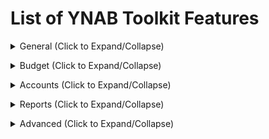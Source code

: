 <!-- THIS FILE IS GENERATED THERE IS NO NEED TO ADD YOUR FEATURE TO THIS LIST -->
# List of YNAB Toolkit Features

<details><summary>General (Click to Expand/Collapse)</summary>

## Account Name Height
Makes the account names smaller so that you can see more of the account names and fit more on the screen.

## Allow Resizing of Side Menu
Allows the Side Menu on the left to be resized. Resizing also allows longer account names to show up completely.

## Better scrollbars
Provides smaller and cleaner scrollbars across the application.

## Budget Quick Switch
Adds the list of budgets to the Open Budget dropdown so you don't have to navigate to the 'Open Budget' page to switch budgets.

## Collapsable Side Menu
Adds a button that can collapse the menu on the left so you can see more of your accounts or budget data.

## Colour Blind Mode
Changes colours like red, yellow and green in the interface to colours and shapes that are more easily distinguishable by colourblind people.

## Hide Account Balances
Allows you to hide account type totals and/or account balances.

## Hide Edit Account Button
Allows you to hide the edit account button to help prevent accidentally clicking on it.

## Hide Help (?) Button
This feature hides the blue help (?) button in the bottom right corner of the screen. View the account-options popup (click your e-mail in the bottom left) to show or hide the help button.

## Hide Referral Banner
YNAB shows a "Share YNAB, Get YNAB free" banner. If you'd rather not see this banner, you can turn this feature on to hide it.

## Interface Font
Select a font from the Google Fonts library.

## Localization of YNAB
Localization of interface.

## Navigation Tabs Height
Makes the navigation tabs (Budget, Reports, etc) smaller, and with less padding, so that you can see more of the sidebar on the screen.

## Printing Improvements
Changes print styles so budget and account sections can be easily printed. Due to the number of columns, the account section should be printed using landscape orientation.

## Privacy Mode
Obscures dollar amounts everywhere until hovered. In toggle mode, a lock icon will appear to the right of your budget name in the top left corner of YNAB. Click to enable or disable privacy mode.

## Show Import Notifications in Navigation Sidebar
Underline account names in the navigation sidebar that have transactions to be imported. Hovering the mouse over the account name will display the number of transactions to be imported.

## Square Negative Mode
Changes the round borders on all negative numbers to square. Helps them become more of an eyesore so you want to get rid of them!

## Toolkit Reports
Adds Toolkit Reports to the sidebar. Current reports include: Net Worth, Spending By Category/Payee, and Income vs Expense</details>
<details><summary>Budget (Click to Expand/Collapse)</summary>

## Add "Enter" Shortcut to the Move Popup
Pressing Enter in the Move Popup acts like clicking the OK button, instead of losing focus or doing nothing.

## Add Copy Transactions button to the Category Popup
Adds a button to the category activity popup to allow you to copy the transactions to the clipboard (able to be pasted into a spreadsheet app).

## Add Goals Indication
Add indicators for subcategories with goals. Types: (M)onthly goal,  target by (D)ate goal, (T)arget without date, and (U)pcoming transactions.

## Add Pacing to the Budget
Add a column for 'pacing' which shows you how much money you've spent based on how far you are through the month. Note that clicking on the pacing value will toggle emphasis, allowing you to selectively enable the feature per category.

## Allow Resizing of Inspector
Adds a button to the Budget Toolbar that allows resizing the Budget Inspector to predetermined widths of 33% (YNAB default), 25%, 20% or 15%. Note that smaller values maybe not be suitable on small screens.

## Budget Rows Progress Bars
Add progress bars and a vertical bar that shows how far you are through the month to category rows.

## Credit Card Emoji
Adds a credit card emoji 💳 to the "Credit Card Payments" category.

## Current Month Indicator
Changes the header bar's background color to a lighter blue when viewing the current month to better differentiate between months.

## Days of Buffering History Lookup
How old transactions should be used for average daily outflow calculation.

## Days of Buffering Metric
This calculation shows how long your money would likely last if you never earned another cent based on your average spending. We know that no month is 'average' but this should give you some idea of how much of a buffer you have. Equal to budget accounts total divided by the average daily outflow. That comes from sum of all outflow transactions from on budget accounts only divided by the age of budget in days. You can also change the number of days taken into account by this metric with the 'Days of Buffering History Lookup' setting.

## Display Target Goal Amount And Overbudget Warning
Adds a 'Goal' column which displays the target goal amount for every category with a goal, and a warning in red if you have budgeted beyond your goal.

## Display Total Monthly Goals
Adds a 'Total Monthly Goals' to the budget inspector, which displays the total amount of monthly funding goals.

## Goal Indicator Warning Color
Change the orange goal underfunded warning to blue, to better differentiate it from credit card overspending.

## Height of Budget Rows
Makes the budget rows skinnier than the default YNAB style so that you can fit more on the screen.

## Hide Age of Money Calculation
Hides the Age of Money calculation. Some users find it's not relevant or helpful for them, so they'd rather hide it. NOTE: YNAB will continue to run its Age of Money calculations, so the data will be up to date if you decide to show it again.

## Highlight all Negative Category Balances Red
Ensure all negative balances are highlighted red instead of yellow, even with credit card spending.

## Income From Last Month
Show total of incoming transactions for last month in the header.

## Make the Categories Dropdown Larger
The Categories Dropdown that shows in the move money modal is quite small. Show more categories if the page real estate allows for it.

## Paid in Full Credit Card Assist
Highlights credit card category balances with a yellow warning if the balance of the category does not match the account balance. Adds a button to the Inspector to rectify the difference.

## Remove Zero and Negative Categories When Covering Over-Budgeting

Default YNAB behaviour is to show these categories when covering overbudgeting, but since they've got no money in them they won't help you. Let's clean up the menu.


## Seamless Budget Header
Remove the borders between selected month, funds and Age of Money in the budget header.

## Show Upcoming Transaction Total
Adds the total of upcoming transactions alongside activity for each category.

## Stealing From Future Alert
Highlights "Budget Next Month" red when you've gone negative as some point in the future.

## To Be Budgeted Warning
Changes the 'To Be Budgeted' background color to yellow if there is unallocated money left to be budgeted.

## Toggle All Master Categories Open/Close
Adds a button to the Budget Toolbar to open or close all master categories at once.

## Unhighlight all Positive Category Balances
Removes the highlight colour from positive (or zero) category balances and colours positive balances green instead.

## Warn When Clicking a Quick Budget Option
When this feature is activated, there will be a warning if you have already budgeted something.

## Warn When Target Balance is Not Reached
Will highlight balances of categories with Target Balances that have not yet been met.

## Width of Category Popup
Makes the screen that pops up when you click on activity from a budget category wider so you can see more details of the transactions listed.

## Width of Monthly Notes Popup
Makes the screen that pops up when you click on 'Enter a note...' below the month name wider so you can add more text.</details>
<details><summary>Accounts (Click to Expand/Collapse)</summary>

## Add Auto-Distribute Button To Split Transactions
Allows you to distribute the remaining amount in a split transaction proportionally to sub-transactions

## Add Check Number Column
Adds the check number column to your account view.

## Add Split Transaction Keyboard Shortcut
Instead of clicking the Split button, type 'split' in the category input to automatically create a new split transaction.

## Add a Toggle Splits Button to the Account(s) toolbar
Clicking the Toggle Splits button shows or hides all sub-transactions within all split transactions. *__Note__: you must toggle splits open before editing a split transaction!*

## Auto Adjust Split Transactions
When entering split transactions, each additional split will be auto-filled with the current remaining amount.

## Automatically Mark Transaction as Cleared
Automatically mark transaction as cleared when you enter it manually.

## Change Behaviour of Enter Key When Adding Transactions
When you press enter while adding transactions, the default behaviour is 'Save and add another'. This option changes it to just 'Save'.

## Clear Selection
Adds an option to the transaction edit drop-down menu to clear the current selection.

## Easy Transaction Approval
Quickly approve scheduled or linked transactions by selecting the transaction(s) and pressing 'a' or 'enter' on your keyboard. Alternately, approve single scheduled or linked transactions by right clicking on the blue 'i' or link icon.

## Edit Multiple Flags at Once
Adds a button to the edit dialog which allows you to set the flag. If multiple transactions are selected, all transactions are updated.

## Emphasize Outflows
Make values in the outflow column red and put them in parenthesis.

## First Day of the Week in Calendar
Change the first day of the week when viewing the calendar.

## Height of Rows in Account Register
Change the height of transaction rows so more of them are displayed on the screen.

## Larger Clickable Area for Icons
Makes the uncleared, cleared and reconciled icons easier to select.

## Reconciled Text Colour
Makes the text on reconciled transactions appear in a more obvious colour of your choosing.

## Set Custom Flag Names (with Tooltips)
Adds the ability to set custom flag names. Tooltip for the flag name will only be visible when the cursor is hovered over the flag. *__Note__: Custom flag names are stored locally in the browser in which they are set and will __not__ be carried over to other browsers/computers. Custom flag names will be lost if browser data is cleared.*

## Show Available Category Balance on Hover
Adds the total available balance to the category tooltip on each row in the Accounts register.

## Show Menu When Right Clicking On Transaction
Right clicking on a transaction will show the contextual menu, allowing easy access to the Edit menu options.

## Show Running Balance
Adds a running balance column to the accounts page (does not appear on All Accounts View)

## Show Spare Change
"Imagine if you paid for all purchases in whole dollars. Shows a total of the spare change you would accumulate for the selected outflow transactions.

## Striped Transaction Rows
Shows a light gray background on every other transaction row.

## Swap cleared and flagged columns
Place the Cleared column on the left and the Flagged column on the right sides of an account screen.

## Toggle Scheduled and Reconciled Transaction Buttons
Easily show and hide scheduled and reconciled transactions with one click.</details>
<details><summary>Reports (Click to Expand/Collapse)</summary>

## Compact Income vs. Expense
Modifies styling of the Income vs. Expense report so it doesn't use too much white space on the page.

## Highlight Income vs Expense Row on Hover
Provides a highlight over the currently hovered row on the native YNAB Income vs Expense report.

## View Zero as Empty
If a cell is zero, replace it with an empty cell so it is easier to focus on non-zero cells. "Total" rows are not modified.</details>
<details><summary>Advanced (Click to Expand/Collapse)</summary>

## Disable Toolkit for YNAB
Turn all features on and off with a single switch.</details>